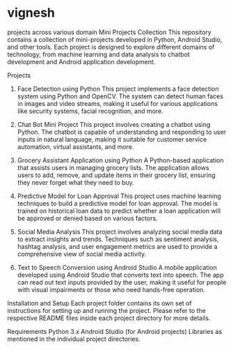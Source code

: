 # vignesh
projects across various domain
Mini Projects Collection
This repository contains a collection of mini-projects developed in Python, Android Studio, and other tools. Each project is designed to explore different domains of technology, from machine learning and data analysis to chatbot development and Android application development.

Projects
1. Face Detection using Python
This project implements a face detection system using Python and OpenCV. The system can detect human faces in images and video streams, making it useful for various applications like security systems, facial recognition, and more.

2. Chat Bot Mini Project
This project involves creating a chatbot using Python. The chatbot is capable of understanding and responding to user inputs in natural language, making it suitable for customer service automation, virtual assistants, and more.

3. Grocery Assistant Application using Python
A Python-based application that assists users in managing grocery lists. The application allows users to add, remove, and update items in their grocery list, ensuring they never forget what they need to buy.

4. Predictive Model for Loan Approval
This project uses machine learning techniques to build a predictive model for loan approval. The model is trained on historical loan data to predict whether a loan application will be approved or denied based on various factors.

5. Social Media Analysis
This project involves analyzing social media data to extract insights and trends. Techniques such as sentiment analysis, hashtag analysis, and user engagement metrics are used to provide a comprehensive view of social media activity.

6. Text to Speech Conversion using Android Studio
A mobile application developed using Android Studio that converts text into speech. The app can read out text inputs provided by the user, making it useful for people with visual impairments or those who need hands-free operation.

Installation and Setup
Each project folder contains its own set of instructions for setting up and running the project. Please refer to the respective README files inside each project directory for more details.

Requirements
Python 3.x
Android Studio (for Android projects)
Libraries as mentioned in the individual project directories.
